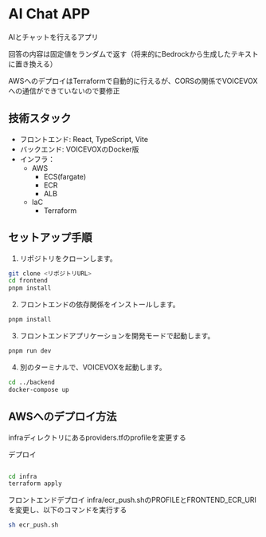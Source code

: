 # AI Chat APP

AIとチャットを行えるアプリ

回答の内容は固定値をランダムで返す（将来的にBedrockから生成したテキストに置き換える）

AWSへのデプロイはTerraformで自動的に行えるが、CORSの関係でVOICEVOXへの通信ができていないので要修正

## 技術スタック

- フロントエンド: React, TypeScript, Vite
- バックエンド: VOICEVOXのDocker版
- インフラ：
  - AWS
    - ECS(fargate)
    - ECR
    - ALB
  - IaC
    - Terraform

## セットアップ手順

1. リポジトリをクローンします。

```sh
git clone <リポジトリURL>
cd frontend
pnpm install
```

2. フロントエンドの依存関係をインストールします。

```sh
pnpm install
```

3. フロントエンドアプリケーションを開発モードで起動します。

```sh
pnpm run dev
```

4. 別のターミナルで、VOICEVOXを起動します。

```sh
cd ../backend
docker-compose up
```

## AWSへのデプロイ方法

infraディレクトリにあるproviders.tfのprofileを変更する

デプロイ
```sh

cd infra
terraform apply
```

フロントエンドデプロイ
infra/ecr_push.shのPROFILEとFRONTEND_ECR_URIを変更し、以下のコマンドを実行する

```sh
sh ecr_push.sh
```
